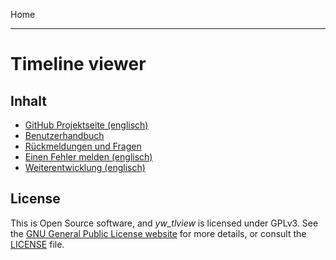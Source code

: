 Home

---

# Timeline viewer

## Inhalt

- [GitHub Projektseite (englisch)](https://github.com/peter88213/yw_tlview)
- [Benutzerhandbuch](help)
- [Rückmeldungen und Fragen](https://github.com/peter88213/yw_tlview/discussions)
- [Einen Fehler melden (englisch)](https://github.com/peter88213/yw_tlview/issues)
- [Weiterentwicklung (englisch)](https://github.com/users/peter88213/projects/18)

## License

This is Open Source software, and *yw_tlview* is licensed under GPLv3. See the
[GNU General Public License website](https://www.gnu.org/licenses/gpl-3.0.en.html) for more
details, or consult the [LICENSE](https://github.com/peter88213/yw_tlview/blob/main/LICENSE) file.




